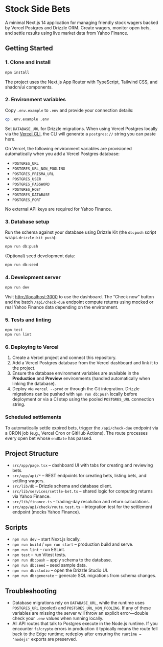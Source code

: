 # Stock Side Bets

A minimal Next.js 14 application for managing friendly stock wagers backed by Vercel Postgres and Drizzle ORM. Create wagers, monitor open bets, and settle results using live market data from Yahoo Finance.

## Getting Started

### 1. Clone and install

```bash
npm install
```

The project uses the Next.js App Router with TypeScript, Tailwind CSS, and shadcn/ui components.

### 2. Environment variables

Copy `.env.example` to `.env` and provide your connection details:

```bash
cp .env.example .env
```

Set `DATABASE_URL` for Drizzle migrations. When using Vercel Postgres locally via the [Vercel CLI](https://vercel.com/docs/storage/vercel-postgres/local-development), the CLI will generate a `postgres://` string you can paste here.

On Vercel, the following environment variables are provisioned automatically when you add a Vercel Postgres database:

- `POSTGRES_URL`
- `POSTGRES_URL_NON_POOLING`
- `POSTGRES_PRISMA_URL`
- `POSTGRES_USER`
- `POSTGRES_PASSWORD`
- `POSTGRES_HOST`
- `POSTGRES_DATABASE`
- `POSTGRES_PORT`

No external API keys are required for Yahoo Finance.

### 3. Database setup

Run the schema against your database using Drizzle Kit (the `db:push` script wraps `drizzle-kit push`):

```bash
npm run db:push
```

(Optional) seed development data:

```bash
npm run db:seed
```

### 4. Development server

```bash
npm run dev
```

Visit [http://localhost:3000](http://localhost:3000) to use the dashboard. The “Check now” button and the batch `/api/check-due` endpoint compute returns using mocked or real Yahoo Finance data depending on the environment.

### 5. Tests and linting

```bash
npm test
npm run lint
```

### 6. Deploying to Vercel

1. Create a Vercel project and connect this repository.
2. Add a Vercel Postgres database from the Vercel dashboard and link it to the project.
3. Ensure the database environment variables are available in the **Production** and **Preview** environments (handled automatically when linking the database).
4. Deploy via `vercel --prod` or through the Git integration. Drizzle migrations can be pushed with `npm run db:push` locally before deployment or via a CI step using the pooled `POSTGRES_URL` connection string.

### Scheduled settlements

To automatically settle expired bets, trigger the `/api/check-due` endpoint via a CRON job (e.g., Vercel Cron or GitHub Actions). The route processes every open bet whose `endDate` has passed.

## Project Structure

- `src/app/page.tsx` – dashboard UI with tabs for creating and reviewing bets.
- `src/app/api/*` – REST endpoints for creating bets, listing bets, and settling wagers.
- `src/lib/db` – Drizzle schema and database client.
- `src/lib/services/settle-bet.ts` – shared logic for computing returns via Yahoo Finance.
- `src/lib/finance.ts` – trading-day resolution and return calculations.
- `src/app/api/check/route.test.ts` – integration test for the settlement endpoint (mocks Yahoo Finance).

## Scripts

- `npm run dev` – start Next.js locally.
- `npm run build` / `npm run start` – production build and serve.
- `npm run lint` – run ESLint.
- `npm test` – run Vitest tests.
- `npm run db:push` – apply schema to the database.
- `npm run db:seed` – seed sample data.
- `npm run db:studio` – open the Drizzle Studio UI.
- `npm run db:generate` – generate SQL migrations from schema changes.

## Troubleshooting

- Database migrations rely on `DATABASE_URL`, while the runtime uses `POSTGRES_URL` (pooled) and `POSTGRES_URL_NON_POOLING`. If any of these variables are missing the server will throw an explicit error—double check your `.env` values when running locally.
- All API routes that talk to Postgres execute in the Node.js runtime. If you encounter `fs`/`crypto` errors in production it typically means the route fell back to the Edge runtime; redeploy after ensuring the `runtime = 'nodejs'` exports are preserved.
